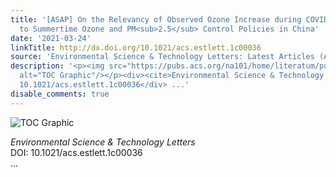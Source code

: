 ```yaml
---
title: '[ASAP] On the Relevancy of Observed Ozone Increase during COVID-19 Lockdown
  to Summertime Ozone and PM<sub>2.5</sub> Control Policies in China'
date: '2021-03-24'
linkTitle: http://dx.doi.org/10.1021/acs.estlett.1c00036
source: 'Environmental Science & Technology Letters: Latest Articles (ACS Publications)'
description: '<p><img src="https://pubs.acs.org/na101/home/literatum/publisher/achs/journals/content/estlcu/0/estlcu.ahead-of-print/acs.estlett.1c00036/20210324/images/medium/ez1c00036_0004.gif"
  alt="TOC Graphic"/></p><div><cite>Environmental Science & Technology Letters</cite></div><div>DOI:
  10.1021/acs.estlett.1c00036</div> ...'
disable_comments: true
---
```

<p><img src="https://pubs.acs.org/na101/home/literatum/publisher/achs/journals/content/estlcu/0/estlcu.ahead-of-print/acs.estlett.1c00036/20210324/images/medium/ez1c00036_0004.gif" alt="TOC Graphic"/></p><div><cite>Environmental Science & Technology Letters</cite></div><div>DOI: 10.1021/acs.estlett.1c00036</div> ...